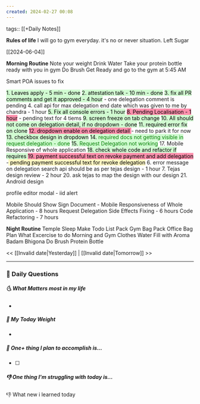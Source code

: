 ```yaml
---
created: 2024-02-27 00:08
---
```

tags:: [[+Daily Notes]]

**Rules of life**
I will go to gym everyday. it's no or never situation.
Left Sugar

[[2024-06-04]]

**Morning Routine**
Note your weight
Drink Water
Take your protein bottle ready with you in gym
Do Brush
Get Ready and go to the gym at 5:45 AM

Smart POA issues to fix

<mark style="background: #BBFABBA6;">1. Leaves apply - 5 min - done</mark>
<mark style="background: #BBFABBA6;">2. attestation talk - 10 min - done</mark>
<mark style="background: #BBFABBA6;">3.  fix all PR comments and get it approved - 4 hour</mark> - one delegation comment is pending
4. call api for max delegation end date which was given to me by chandra - 1 hour
<mark style="background: #BBFABBA6;">5.  Fix all console errors - 1 hour</mark>
<mark style="background: #FF5582A6;">8. Pending Localisation - 1 hour</mark> - pending text for 4 tiems
<mark style="background: #BBFABBA6;">9. screen freeze on tab change</mark>
<mark style="background: #BBFABBA6;">10. All should not come on delegation detail, if no dropdown - done</mark>
<mark style="background: #BBFABBA6;">11. required error fix on clone</mark>
<mark style="background: #FF5582A6;">12. dropdown enable on delegation detail </mark> - need to park it for now
<mark style="background: #BBFABBA6;">13. checkbox design in dropdown</mark>
<mark style="background: #BBFABBA6;">14. <font style="color:green">required docs not getting visible in request delegation - done</font></mark>
<mark style="background: #BBFABBA6;">15. <font style="color:green">Request Delegation not working</font></mark>
17. Mobile Responsive of whole application
<mark style="background: #BBFABBA6;">18. check whole code and refactor if requires </mark>
<mark style="background: #FF5582A6;">19. payment successful text on revoke payment and add delegation</mark> -<mark style="background: #FFF3A3A6;"> pending payment successful text for revoke delegation</mark>
6. error message on delegation search api should be as per tejas design - 1 hour
7. Tejas design review - 2 hour
20. ask tejas to map the design with our design
21. Android design

profile editor modal - iid alert

Mobile Should Show Sign Document - 
Mobile Responsiveness of Whole Application - 8 hours
Request Delegation Side Effects Fixing - 6 hours
Code Refactoring - 7 hours


**Night Routine**
Temple Sleep
Make Todo List
Pack Gym Bag
Pack Office Bag
Plan What Excercise to do
Morning and Gym Clothes
Water Fill with Aroma
Badam Bhigona
Do Brush
Protein Bottle


<< [[Invalid date|Yesterday]] | [[Invalid date|Tomorrow]] >>

---
### 📅 Daily Questions
##### 🌜 What Matters most in my life
- 

##### 🙌 My Today Weight
- 

##### 🚀 One+ thing I plan to accomplish is...
- [ ] 

##### 👎 One thing I'm struggling with today is...


👎 What new i learned today
